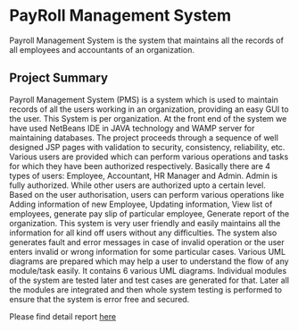# PayRoll Management System

Payroll Management System is the system that maintains all the records of all employees and accountants of an organization.

## Project Summary

Payroll Management System (PMS) is a system which is used to maintain records of
all the users working in an organization, providing an easy GUI to the user. This System is per
organization. At the front end of the system we have used NetBeans IDE in JAVA technology and
WAMP server for maintaining databases. The project proceeds through a sequence of well designed
JSP pages with validation to security, consistency, reliability, etc. Various users are provided which
can perform various operations and tasks for which they have been authorized respectively. Basically
there are 4 types of users: Employee, Accountant, HR Manager and Admin. Admin is fully authorized.
While other users are authorized upto a certain level. Based on the user authorisation, users can
perform various operations like Adding information of new Employee, Updating information, View
list of employees, generate pay slip of particular employee, Generate report of the organization. This
system is very user friendly and easily maintains all the information for all kind off users without any
difficulties. The system also generates fault and error messages in case of invalid operation or the user
enters invalid or wrong information for some particular cases. Various UML diagrams are prepared
which may help a user to understand the flow of any module/task easily. It contains 6 various UML
diagrams. Individual modules of the system are tested later and test cases are generated for that. Later
all the modules are integrated and then whole system testing is performed to ensure that the system is
error free and secured.

Please find detail report [here](https://github.com/parthlathiya/PayRoll_Management_System/blob/master/Project_Report.pdf)
